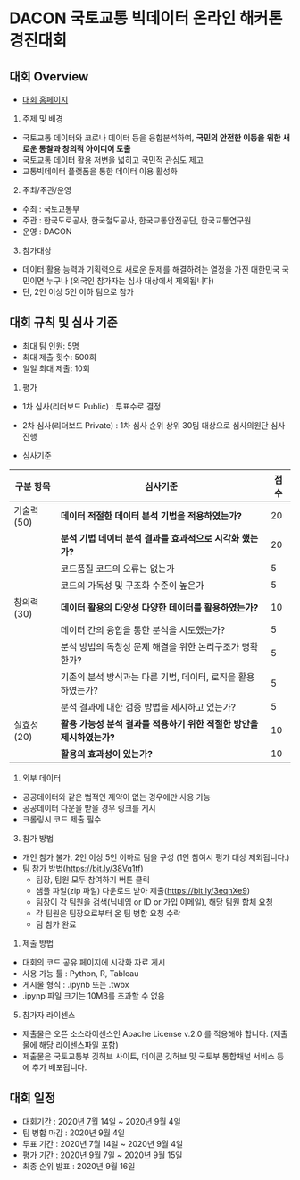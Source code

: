 # DACON 국토교통 빅데이터 온라인 해커톤 경진대회

## 대회 Overview

- [대회 홈페이지](https://dacon.io/competitions/official/235622/overview/)

1. 주제 및 배경

- 국토교통 데이터와 코로나 데이터 등을 융합분석하여, **국민의 안전한 이동을 위한 새로운 통찰과 창의적 아이디어 도출**
- 국토교통 데이터 활용 저변을 넓히고 국민적 관심도 제고
- 교통빅데이터 플랫폼을 통한 데이터 이용 활성화

2. 주최/주관/운영

-  주최 : 국토교통부
-  주관 : 한국도로공사, 한국철도공사, 한국교통안전공단, 한국교통연구원
-  운영 : DACON

3. 참가대상

- 데이터 활용 능력과 기획력으로 새로운 문제를 해결하려는 열정을 가진 대한민국 국민이면 누구나 (외국인 참가자는 심사 대상에서 제외됩니다)
- 단, 2인 이상 5인 이하 팀으로 참가

## 대회 규칙 및 심사 기준

- 최대 팀 인원: 5명
- 최대 제출 횟수: 500회 
- 일일 최대 제출: 10회

1. 평가

-  1차 심사(리더보드 Public) : 투표수로 결정
-  2차 심사(리더보드 Private) : 1차 심사 순위 상위 30팀 대상으로 심사의원단 심사 진행


- 심사기준

|구분 항목|심사기준|점수|
|----------|----------|-----|
|기술력(50)|**데이터 적절한 데이터 분석 기법을 적용하였는가?**|20|
||**분석 기법 데이터 분석 결과를 효과적으로 시각화 했는가?**|20|
||코드품질 코드의 오류는 없는가|5|
||코드의 가독성 및 구조화 수준이 높은가|5|
|창의력(30)|**데이터 활용의 다양성 다양한 데이터를 활용하였는가?**|10|
||데이터 간의 융합을 통한 분석을 시도했는가? |5|
||분석 방법의 독창성 문제 해결을 위한 논리구조가 명확한가? |5|
||기존의 분석 방식과는 다른 기법, 데이터, 로직을 활용하였는가? |5|
||분석 결과에 대한 검증 방법을 제시하고 있는가? |5|
|실효성(20)|**활용 가능성 분석 결과를 적용하기 위한 적절한 방안을 제시하였는가?**|10|
||**활용의 효과성이 있는가?**|10|

1. 외부 데이터

-  공공데이터와 같은 법적인 제약이 없는 경우에만 사용 가능
-  공공데이터 다운을 받을 경우 링크를 게시
-  크롤링시 코드 제출 필수

3. 참가 방법

-  개인 참가 불가, 2인 이상 5인 이하로 팀을 구성 (1인 참여시 평가 대상 제외됩니다.)
-  팀 참가 방법(https://bit.ly/38Vq1tf)
    - 팀장, 팀원 모두 참여하기 버튼 클릭
    - 샘플 파일(zip 파일) 다운로드 받아 제출(https://bit.ly/3eqnXe9)
    - 팀장이 각 팀원을 검색(닉네임 or ID or 가입 이메일), 해당 팀원 합체 요청
    - 각 팀원은 팀장으로부터 온 팀 병합 요청 수락
    - 팀 참가 완료

1. 제출 방법

-  대회의 코드 공유 페이지에 시각화 자료 게시
-  사용 가능 툴 : Python, R, Tableau
-  게시물 형식 : .ipynb 또는 .twbx
- .ipynp 파일 크기는 10MB를 초과할 수 없음

5. 참가자 라이센스

- 제출물은 오픈 소스라이센스인 Apache License v.2.0 를 적용해야 합니다. (제출물에 해당 라이센스파일 포함)
- 제출물은 국토교통부 깃허브 사이트, 데이콘 깃허브 및 국토부 통합채널 서비스 등에 추가 배포됩니다.

## 대회 일정

- 대회기간 : 2020년 7월 14일 ~ 2020년 9월 4일
- 팀 병합 마감 : 2020년 9월 4일
- 투표 기간 : 2020년 7월 14일 ~ 2020년 9월 4일
- 평가 기간 : 2020년 9월 7일 ~ 2020년 9월 15일
- 최종 순위 발표 : 2020년 9월 16일
